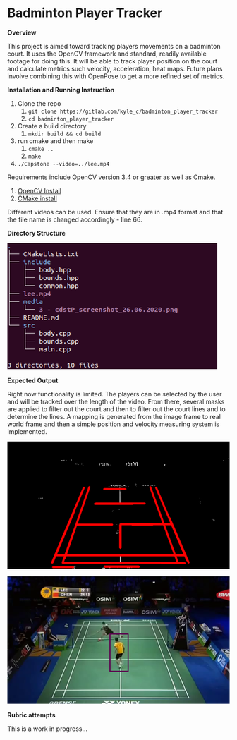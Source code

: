 # Badminton Player Tracker

**Overview**

This project is aimed toward tracking players movements on a badminton court. It uses the OpenCV framework and standard, readily available footage for doing this. It will be able to track player position on the court and calculate metrics such velocity, acceleration, heat maps. Future plans involve combining this with OpenPose to get a more refined set of metrics.

**Installation and Running Instruction**

1. Clone the repo
   1. `git clone https://gitlab.com/kyle_c/badminton_player_tracker`
   2. `cd badminton_player_tracker`
2. Create a build directory
   1. `mkdir build && cd build`
3. run cmake and then make
   1. `cmake ..`
   2. `make`
4. `./Capstone --video=../lee.mp4`

Requirements include OpenCV version 3.4 or greater as well as Cmake.

1. [OpenCV Install](https://docs.opencv.org/trunk/d7/d9f/tutorial_linux_install.html)
2. [CMake install](https://cmake.org/install/)

Different videos can be used. Ensure that they are in .mp4 format and that the file name is changed accordingly - line 66.

**Directory Structure**

![Directory](/media/tree.png)

**Expected Output**

Right now functionality is limited. The players can be selected by the user and will be tracked over the length of the video. From there, several masks are applied to filter out the court and then to filter out the court lines and to determine the lines. A mapping is generated from the image frame to real world frame and then a simple position and velocity measuring system is implemented.

![Court](/media/court.png)

![Tracking](/media/tracker.png)

**Rubric attempts**

This is a work in progress...
